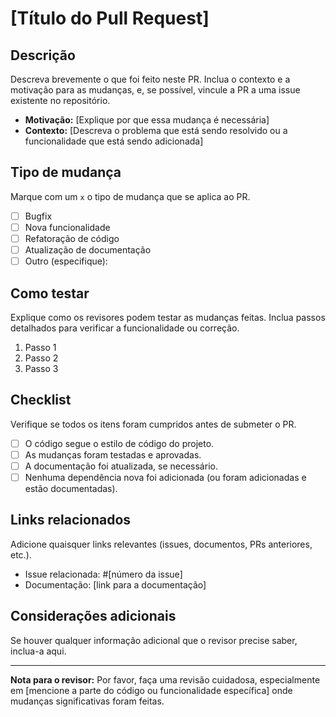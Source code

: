 # [Título do Pull Request]

## Descrição
Descreva brevemente o que foi feito neste PR. Inclua o contexto e a motivação para as mudanças, e, se possível, vincule a PR a uma issue existente no repositório.

- **Motivação:** [Explique por que essa mudança é necessária]
- **Contexto:** [Descreva o problema que está sendo resolvido ou a funcionalidade que está sendo adicionada]

## Tipo de mudança
Marque com um `x` o tipo de mudança que se aplica ao PR.

- [ ] Bugfix
- [ ] Nova funcionalidade
- [ ] Refatoração de código
- [ ] Atualização de documentação
- [ ] Outro (especifique):

## Como testar
Explique como os revisores podem testar as mudanças feitas. Inclua passos detalhados para verificar a funcionalidade ou correção.

1. Passo 1
2. Passo 2
3. Passo 3

## Checklist
Verifique se todos os itens foram cumpridos antes de submeter o PR.

- [ ] O código segue o estilo de código do projeto.
- [ ] As mudanças foram testadas e aprovadas.
- [ ] A documentação foi atualizada, se necessário.
- [ ] Nenhuma dependência nova foi adicionada (ou foram adicionadas e estão documentadas).

## Links relacionados
Adicione quaisquer links relevantes (issues, documentos, PRs anteriores, etc.).

- Issue relacionada: #[número da issue]
- Documentação: [link para a documentação]

## Considerações adicionais
Se houver qualquer informação adicional que o revisor precise saber, inclua-a aqui.

---

**Nota para o revisor:** Por favor, faça uma revisão cuidadosa, especialmente em [mencione a parte do código ou funcionalidade específica] onde mudanças significativas foram feitas.